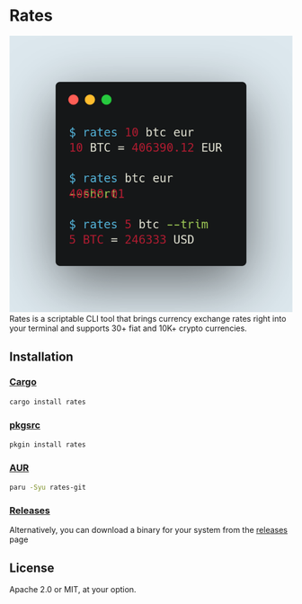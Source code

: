 # Rates
![Usage example](images/example.png)
Rates is a scriptable CLI tool that brings currency exchange rates right into your terminal and supports 30+ fiat and 10K+ crypto currencies.

## Installation
### [Cargo](https://crates.io/crates/rates)
```sh
cargo install rates
```

### [pkgsrc](https://pkgsrc.se/finance/rates)
```sh
pkgin install rates
```

### [AUR](https://aur.archlinux.org/packages/rates-git/)
```sh
paru -Syu rates-git
```

### [Releases](https://github.com/lunush/rates/releases)
Alternatively, you can download a binary for your system from the
[releases](https://github.com/lunush/rates/releases) page

## License
Apache 2.0 or MIT, at your option.
